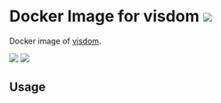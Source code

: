 # Docker Image for visdom [![](https://images.microbadger.com/badges/version/haenerconsulting/visdom.svg)](https://microbadger.com/images/haenerconsulting/visdom "Get your own version badge on microbadger.com")

Docker image of [visdom](https://github.com/facebookresearch/visdom).

[![](https://images.microbadger.com/badges/image/haenerconsulting/visdom.svg)](https://microbadger.com/images/haenerconsulting/visdom "Get your own image badge on microbadger.com") [![](https://images.microbadger.com/badges/commit/haenerconsulting/visdom.svg)](https://microbadger.com/images/haenerconsulting/visdom "Get your own commit badge on microbadger.com")

## Usage


